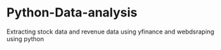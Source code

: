 # Python-Data-analysis
Extracting stock data and revenue data using yfinance and webdsraping using python
